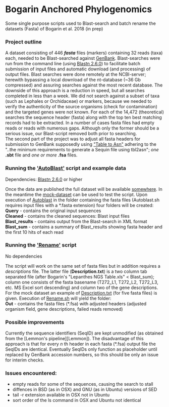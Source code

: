 # Bogarin Anchored Phylogenomics
Some single purpose scripts used to Blast-search and batch rename the datasets (Fasta) of Bogarin et al. 2018 (in prep)

### Project outline
A dataset consisting of 446 **_fasta_** files (markers) containing 32 reads (taxa) each, needed to be Blast-searched against [GenBank][nBlast]. Blast-searches were run from the command line (using [Blastn 2.6.0][BlastCmndline]) to facilitate batch submission of input files and automatic download (and processing) of output files. Blast searches were done remotely at the NCBI-server; herewith bypassing a local download of the nt-database (~36 Gb compressed) and assuring searches against the most recent database. The downside of this approach is a reduction in speed, but all searches completed in less than a week. We did not search against a subset of taxa (such as Lephales or Orchidaceae) or markers, because we needed to verify the authenticity of the source organisms (check for contamination) and the targeted genes were not known. For each of the 14,472 (theoretical) searches the sequence header (fasta) along with the top ten best matching records had to be extracted. In a number of cases fasta files had empty reads or reads with numerous gaps. Although only the former should be a serious issue, our Blast-script removed both prior to searching.  
The second part of the project was to adjust all fasta headers for submission to GenBank supposedly using ["Table to Asn"][tbl2asn] adhering to the "..the minimum requirements to generate a Sequin file using tbl2asn"; _one_ **.sbt** file and _one or more_ **.fsa** files.

### Running the ['AutoBlast'][AutoBlast] script and example data
Dependencies:
[Blastn 2.6.0][BlastCmndline] or higher

Once the data are published the full dataset will be available [somewhere][full_dataset]. In the meantime the [mock-dataset][mock] can be used to test the script. Upon execution of [Autoblast][AutoBlast] in the folder containing the fasta files (Autoblast.sh requires input files with a \*.fasta extension) four folders will be created:  
**Query** - contains the original input sequences  
**Cleaned** - contains the cleaned sequences: Blast input files  
**Blast_results** - contains output from the Blast-search in XML format  
**Blast_sum** - contains a summary of Blast_results showing fasta header and the first 10 hits of each read  

### Running the ['Rename'][Rename] script
No dependencies

The script will work on the same set of fasta files but in addition requires a _descriptions_ file. The latter file (**Description.txt**) is a two column tab separated file (after Bogarin's "Lepanthes NGS Table.xls" < Blast_sum); column one consists of the fasta basename (T272_L1, T272_L2, T272_L3, etc. MS Excel sort descending) and column two of the gene descriptions. For the mock dataset an example of [Description.txt][Description] (for five fasta files) is given. Execution of [Rename.sh][Rename] will yield the folder:    
**Out** - contains the fasta files (\*.fsa) with adjusted headers (adjusted organism field, gene descriptions, failed reads removed)

### Possible improvements
Currently the sequence identifiers (SeqID) are kept unmodified (as obtained from the [Lemmon's pipeline][Lemmon]). The disadvantage of this approach is that for every _n_ th header in each fasta (\*.fsa) output file the SeqIDs are identical. Eventually SeqIDs only function as placeholder until replaced by GenBank accession numbers, so this should be only an issue for interim checks.

### Issues encountered:  
 * empty reads for some of the sequences, causing the search to stall
 * diffences in BSD (as in OSX) and GNU (as in Ubuntu) versions of SED
 * tail -r extension available in OSX not in Ubuntu
 * sort order of the ls command in OSX and Ubuntu not identical

[nBlast]:https://blast.ncbi.nlm.nih.gov/Blast.cgi?PROGRAM=blastn&PAGE_TYPE=BlastSearch&LINK_LOC=blasthome
[BlastCmndline]:https://www.ncbi.nlm.nih.gov/books/NBK52640/
[tbl2asn]:https://www.ncbi.nlm.nih.gov/genbank/tbl2asn2/
[full_dataset]:https://science.naturalis.nl/en/people/scientists/diego-bogarin/
[mock]:https://github.com/dickgroenenberg/Bogarin_Anchored_Phylogenomics/tree/master/mock_data
[AutoBlast]:https://github.com/dickgroenenberg/Bogarin_Anchored_Phylogenomics/blob/master/scripts/AutoBlast.sh
[Rename]:https://github.com/dickgroenenberg/Bogarin_Anchored_Phylogenomics/blob/master/scripts/Rename.sh
[Description]:
[Lemmon]:http://anchoredphylogeny.com/workflow/
